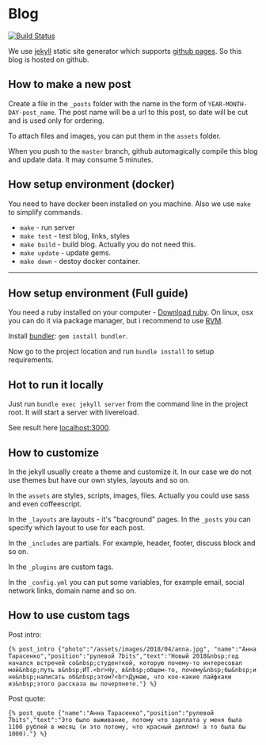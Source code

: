 # Blog

[![Build Status](https://travis-ci.org/IT-lift/IT-lift.github.io.svg?branch=master)](https://travis-ci.org/IT-lift/IT-lift.github.io)

We use [jekyll](https://jekyllrb.com) static site generator which supports [github pages](https://pages.github.com/). So this blog is hosted on github.

## How to make a new post

Create a file in the `_posts` folder with the name in the form of `YEAR-MONTH-DAY-post_name`. The post name will be a url to this post, so date will be cut and is used only for ordering.

To attach files and images, you can put them in the `assets` folder. 

When you push to the `master` branch, github automagically compile this blog and update data. It may consume 5 minutes.

## How setup environment (docker)

You need to have docker been installed on you machine. Also we use `make` to simplify commands.

- `make` - run server
- `make test` - test blog, links, styles
- `make build` - build blog. Actually you do not need this.
- `make update` - update gems.
- `make down` - destoy docker container.

---

## How setup environment (Full guide)

You need a ruby installed on your computer - [Download ruby](https://www.ruby-lang.org/en/downloads/). On linux, osx you can do it via package manager, but i recommend to use [RVM](https://rvm.io/).

Install [bundler](http://bundler.io/): `gem install bundler`.

Now go to the project location and run `bundle install` to setup requirements.

## Hot to run it locally

Just run `bundle exec jekyll server` from the command line in the project root. It will start a server with livereload.

See result here [localhost:3000](http://localhost:3000).

## How to customize

In the jekyll usually create a theme and customize it. In our case we do not use themes but have our own styles, layouts and so on.

In the `assets` are styles, scripts, images, files. Actually you could use sass and even coffeescript.

In the `_layouts` are layouts - it's "bacground" pages. In the `_posts` you can specify which layout to use for each post.

In the `_includes` are partials. For example, header, footer, discuss block and so on.

In the `_plugins` are custom tags.

In the `_config.yml` you can put some variables, for example email, social network links, domain name and so on.

## How to use custom tags

Post intro:

```
{% post_intro {"photo":"/assets/images/2018/04/anna.jpg", "name":"Анна Тарасенко","position":"рулевой 7bits","text":"Новый 2018&nbsp;год начался встречей со&nbsp;студенткой, которую почему-то интересовал мой&nbsp;путь в&nbsp;ИТ.<br>Ну, в&nbsp;общем-то, почему&nbsp;бы&nbsp;и не&nbsp;написать об&nbsp;этом?<br>Думаю, что кое-какие лайфхаки из&nbsp;этого рассказа вы почерпнете."} %}
```

Post quote:

```
{% post_quote {"name":"Анна Тарасенко","position":"рулевой 7bits","text":"Это было выживание, потому что зарплата у меня была 1100 рублей в месяц (и это потому, что красный диплом! а то была бы 1000)."} %}
```
